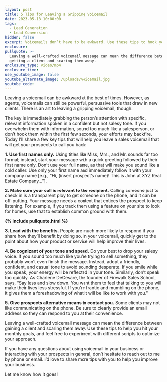 ```yaml
---
layout: post
title: 5 Tips for Leaving a Gripping Voicemail
date: 2023-05-18 10:00:00
tags:
  - Lead Generation
  - Lead Conversion
hidden: false
excerpt: Voicemails don’t have to be awkward. Use these tips to hook your prospects.
enclosure:
pullquote: >-
  Leaving a well-crafted voicemail message can mean the difference between
  getting a client and scaring them away.
enclosure_type: video/mp4
enclosure_time:
use_youtube_image: false
youtube_alternate_image: /uploads/voicemail.jpg
youtube_code:
---
```

Leaving a voicemail can be awkward at the best of times. However, as agents, voicemails can still be powerful, persuasive tools that draw in new clients. There is an art to leaving a gripping voicemail, though.&nbsp;

The key is immediately grabbing the person’s attention with specific, relevant information spoken in a confident but not salesy tone. If you overwhelm them with information, sound too much like a salesperson, or don’t hook them within the first few seconds, your efforts may backfire. Today I’ll share a few key tips that will help you leave a sales voicemail that will get your prospects to call you back:

**1\. Use first names only.** Using titles like Miss, Mrs., and Mr. sounds far too formal; instead, start your message with a quick greeting followed by their first name only. Don’t use your full name, as that will make you sound like a cold caller. Use only your first name and immediately follow it with your company name \[e.g., “Hi, (insert prospect’s name)! This is John at XYZ Real Estate Company…”\].

**2\. Make sure your call is relevant to the recipient.** Calling someone just to check in is a transparent ploy to get someone on the phone, and it can be off-putting. Your message needs a context that entices the prospect to keep listening. For example, if you track them using a feature on your site to look for homes, use that to establish common ground with them.

**{% include pullquote.html %}**

**3\. Lead with the benefits.** People are much more likely to respond if you share how they’ll benefit by doing so. In your voicemail, quickly get to the point about how your product or service will help improve their lives.

**4\. Be cognizant of your tone and speed.** Do your best to drop your salesy voice. If you sound too much like you’re trying to sell something, they probably won’t even finish the message. Instead, adopt a friendly, confident, and casual tone to avoid sounding desperate. If you smile while you speak, your energy will be reflected in your tone. Similarly, don’t speak too quickly. As Charlene DeCesare, the founder of Firewalk Sales School, says, “Say less and slow down. You want them to feel that talking to you will make their lives less stressful. If you're frantic and mumbling on the phone, it gives them a foreshadowing of what it will be like to work with you."

**5\. Give prospects alternative means to contact you.** Some clients may not like communicating on the phone. Be sure to clearly provide an email address so they can respond to you at their convenience.

Leaving a well-crafted voicemail message can mean the difference between gaining a client and scaring them away. Use these tips to help you hit your monthly goals, and feel free to experiment with different scripts to optimize your approach.&nbsp;

If you have any questions about using voicemail in your business or interacting with your prospects in general, don’t hesitate to reach out to me by phone or email. I’d love to share more tips with you to help you improve your business.

Let me know how it goes!